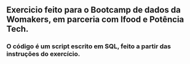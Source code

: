 ## Exercicio feito para o Bootcamp de dados da Womakers, em parceria com Ifood e Potência Tech.
### O código é um script escrito em SQL, feito a partir das instruções do exercício.
